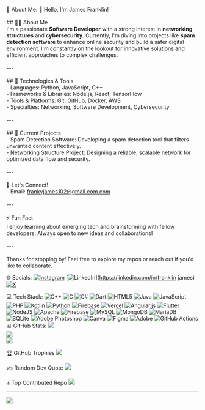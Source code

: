 💫 About Me:
👋 Hello, I'm James Franklin!<br><br>## 👨‍💻 About Me<br>I'm a passionate **Software Developer** with a strong interest in **networking structures** and **cybersecurity**. Currently, I'm diving into projects like **spam detection software** to enhance online security and build a safer digital environment. I'm constantly on the lookout for innovative solutions and efficient approaches to complex challenges.<br><br>---<br><br>## 🔧 Technologies & Tools<br>- Languages: Python, JavaScript, C++<br>- Frameworks & Libraries: Node.js, React, TensorFlow<br>- Tools & Platforms: Git, GitHub, Docker, AWS<br>- Specialties: Networking, Software Development, Cybersecurity<br><br>---<br><br>## 🚀 Current Projects<br>- Spam Detection Software: Developing a spam detection tool that filters unwanted content effectively.<br>- Networking Structure Project: Designing a reliable, scalable network for optimized data flow and security.<br><br>---<br><br> 💬 Let's Connect!<br>- Email: frankyjames102@gmail.com.com<br><br>---<br><br>⚡ Fun Fact<br>I enjoy learning about emerging tech and brainstorming with fellow developers. Always open to new ideas and collaborations!<br><br>---<br><br>Thanks for stopping by! Feel free to explore my repos or reach out if you'd like to collaborate.<br>


🌐 Socials:
[![Instagram](https://img.shields.io/badge/Instagram-%23E4405F.svg?logo=Instagram&logoColor=white)](https://instagram.com/literally_frank_james) [![LinkedIn](https://img.shields.io/badge/LinkedIn-%230077B5.svg?logo=linkedin&logoColor=white)](https://linkedin.com/in/franklin james) [![X](https://img.shields.io/badge/X-black.svg?logo=X&logoColor=white)](https://x.com/it_frank_james) 

💻 Tech Stack:
![C++](https://img.shields.io/badge/c++-%2300599C.svg?style=for-the-badge&logo=c%2B%2B&logoColor=white) ![C](https://img.shields.io/badge/c-%2300599C.svg?style=for-the-badge&logo=c&logoColor=white) ![C#](https://img.shields.io/badge/c%23-%23239120.svg?style=for-the-badge&logo=csharp&logoColor=white) ![Dart](https://img.shields.io/badge/dart-%230175C2.svg?style=for-the-badge&logo=dart&logoColor=white) ![HTML5](https://img.shields.io/badge/html5-%23E34F26.svg?style=for-the-badge&logo=html5&logoColor=white) ![Java](https://img.shields.io/badge/java-%23ED8B00.svg?style=for-the-badge&logo=openjdk&logoColor=white) ![JavaScript](https://img.shields.io/badge/javascript-%23323330.svg?style=for-the-badge&logo=javascript&logoColor=%23F7DF1E) ![PHP](https://img.shields.io/badge/php-%23777BB4.svg?style=for-the-badge&logo=php&logoColor=white) ![Kotlin](https://img.shields.io/badge/kotlin-%237F52FF.svg?style=for-the-badge&logo=kotlin&logoColor=white) ![Python](https://img.shields.io/badge/python-3670A0?style=for-the-badge&logo=python&logoColor=ffdd54) ![Firebase](https://img.shields.io/badge/firebase-%23039BE5.svg?style=for-the-badge&logo=firebase) ![Vercel](https://img.shields.io/badge/vercel-%23000000.svg?style=for-the-badge&logo=vercel&logoColor=white) ![Angular.js](https://img.shields.io/badge/angular.js-%23E23237.svg?style=for-the-badge&logo=angularjs&logoColor=white) ![Flutter](https://img.shields.io/badge/Flutter-%2302569B.svg?style=for-the-badge&logo=Flutter&logoColor=white) ![NodeJS](https://img.shields.io/badge/node.js-6DA55F?style=for-the-badge&logo=node.js&logoColor=white) ![Apache](https://img.shields.io/badge/apache-%23D42029.svg?style=for-the-badge&logo=apache&logoColor=white) ![Firebase](https://img.shields.io/badge/firebase-a08021?style=for-the-badge&logo=firebase&logoColor=ffcd34) ![MySQL](https://img.shields.io/badge/mysql-4479A1.svg?style=for-the-badge&logo=mysql&logoColor=white) ![MongoDB](https://img.shields.io/badge/MongoDB-%234ea94b.svg?style=for-the-badge&logo=mongodb&logoColor=white) ![MariaDB](https://img.shields.io/badge/MariaDB-003545?style=for-the-badge&logo=mariadb&logoColor=white) ![SQLite](https://img.shields.io/badge/sqlite-%2307405e.svg?style=for-the-badge&logo=sqlite&logoColor=white) ![Adobe Photoshop](https://img.shields.io/badge/adobe%20photoshop-%2331A8FF.svg?style=for-the-badge&logo=adobe%20photoshop&logoColor=white) ![Canva](https://img.shields.io/badge/Canva-%2300C4CC.svg?style=for-the-badge&logo=Canva&logoColor=white) ![Figma](https://img.shields.io/badge/figma-%23F24E1E.svg?style=for-the-badge&logo=figma&logoColor=white) ![Adobe](https://img.shields.io/badge/adobe-%23FF0000.svg?style=for-the-badge&logo=adobe&logoColor=white) ![GitHub Actions](https://img.shields.io/badge/github%20actions-%232671E5.svg?style=for-the-badge&logo=githubactions&logoColor=white)
📊 GitHub Stats:
![](https://github-readme-stats.vercel.app/api?username=jamesfrank058&theme=dark&hide_border=false&include_all_commits=false&count_private=false)<br/>
![](https://github-readme-streak-stats.herokuapp.com/?user=jamesfrank058&theme=dark&hide_border=false)<br/>
![](https://github-readme-stats.vercel.app/api/top-langs/?username=jamesfrank058&theme=dark&hide_border=false&include_all_commits=false&count_private=false&layout=compact)

🏆 GitHub Trophies
![](https://github-profile-trophy.vercel.app/?username=jamesfrank058&theme=radical&no-frame=false&no-bg=true&margin-w=4)

✍️ Random Dev Quote
![](https://quotes-github-readme.vercel.app/api?type=horizontal&theme=radical)

🔝 Top Contributed Repo
![](https://github-contributor-stats.vercel.app/api?username=jamesfrank058&limit=5&theme=dark&combine_all_yearly_contributions=true)

---
[![](https://visitcount.itsvg.in/api?id=jamesfrank058&icon=0&color=0)](https://visitcount.itsvg.in)

<!-- Proudly created with GPRM ( https://gprm.itsvg.in ) -->
